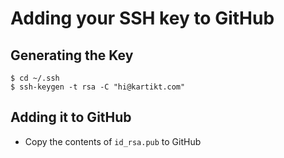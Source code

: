 # Adding your SSH key to GitHub


## Generating the Key

```
$ cd ~/.ssh
$ ssh-keygen -t rsa -C "hi@kartikt.com"
```

## Adding it to GitHub

- Copy the contents of `id_rsa.pub` to GitHub
